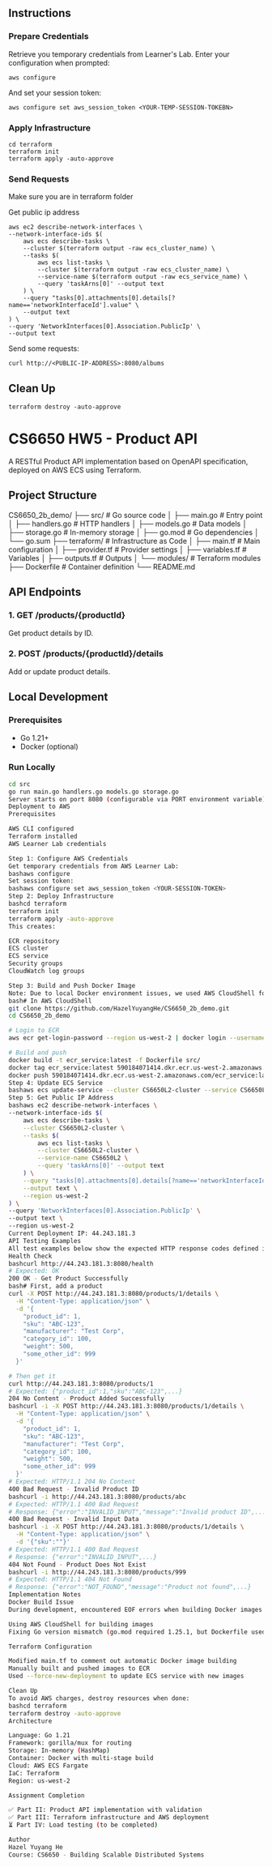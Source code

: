 ## Instructions

### Prepare Credentials

Retrieve you temporary credentials from Learner's Lab.
Enter your configuration when prompted:
```
aws configure
```

And set your session token:
```
aws configure set aws_session_token <YOUR-TEMP-SESSION-TOKEBN>
```

### Apply Infrastructure
```
cd terraform
terraform init
terraform apply -auto-approve
```

### Send Requests
Make sure you are in terraform folder

Get public ip address
```
aws ec2 describe-network-interfaces \
--network-interface-ids $(
    aws ecs describe-tasks \
    --cluster $(terraform output -raw ecs_cluster_name) \
    --tasks $(
        aws ecs list-tasks \
        --cluster $(terraform output -raw ecs_cluster_name) \
        --service-name $(terraform output -raw ecs_service_name) \
        --query 'taskArns[0]' --output text
    ) \
    --query "tasks[0].attachments[0].details[?name=='networkInterfaceId'].value" \
    --output text
) \
--query 'NetworkInterfaces[0].Association.PublicIp' \
--output text
```

Send some requests:
```
curl http://<PUBLIC-IP-ADDRESS>:8080/albums
```

## Clean Up
```
terraform destroy -auto-approve
```

# CS6650 HW5 - Product API

A RESTful Product API implementation based on OpenAPI specification, deployed on AWS ECS using Terraform.

## Project Structure

CS6650_2b_demo/
├── src/                    # Go source code
│   ├── main.go            # Entry point
│   ├── handlers.go        # HTTP handlers
│   ├── models.go          # Data models
│   ├── storage.go         # In-memory storage
│   ├── go.mod             # Go dependencies
│   └── go.sum
├── terraform/             # Infrastructure as Code
│   ├── main.tf           # Main configuration
│   ├── provider.tf       # Provider settings
│   ├── variables.tf      # Variables
│   ├── outputs.tf        # Outputs
│   └── modules/          # Terraform modules
├── Dockerfile            # Container definition
└── README.md

## API Endpoints

### 1. GET /products/{productId}
Get product details by ID.

### 2. POST /products/{productId}/details
Add or update product details.

## Local Development

### Prerequisites
- Go 1.21+
- Docker (optional)

### Run Locally
```bash
cd src
go run main.go handlers.go models.go storage.go
Server starts on port 8080 (configurable via PORT environment variable).
Deployment to AWS
Prerequisites

AWS CLI configured
Terraform installed
AWS Learner Lab credentials

Step 1: Configure AWS Credentials
Get temporary credentials from AWS Learner Lab:
bashaws configure
Set session token:
bashaws configure set aws_session_token <YOUR-SESSION-TOKEN>
Step 2: Deploy Infrastructure
bashcd terraform
terraform init
terraform apply -auto-approve
This creates:

ECR repository
ECS cluster
ECS service
Security groups
CloudWatch log groups

Step 3: Build and Push Docker Image
Note: Due to local Docker environment issues, we used AWS CloudShell for building:
bash# In AWS CloudShell
git clone https://github.com/HazelYuyangHe/CS6650_2b_demo.git
cd CS6650_2b_demo

# Login to ECR
aws ecr get-login-password --region us-west-2 | docker login --username AWS --password-stdin 590184071414.dkr.ecr.us-west-2.amazonaws.com

# Build and push
docker build -t ecr_service:latest -f Dockerfile src/
docker tag ecr_service:latest 590184071414.dkr.ecr.us-west-2.amazonaws.com/ecr_service:latest
docker push 590184071414.dkr.ecr.us-west-2.amazonaws.com/ecr_service:latest
Step 4: Update ECS Service
bashaws ecs update-service --cluster CS6650L2-cluster --service CS6650L2 --force-new-deployment --region us-west-2
Step 5: Get Public IP Address
bashaws ec2 describe-network-interfaces \
--network-interface-ids $(
    aws ecs describe-tasks \
    --cluster CS6650L2-cluster \
    --tasks $(
        aws ecs list-tasks \
        --cluster CS6650L2-cluster \
        --service-name CS6650L2 \
        --query 'taskArns[0]' --output text
    ) \
    --query "tasks[0].attachments[0].details[?name=='networkInterfaceId'].value" \
    --output text \
    --region us-west-2
) \
--query 'NetworkInterfaces[0].Association.PublicIp' \
--output text \
--region us-west-2
Current Deployment IP: 44.243.181.3
API Testing Examples
All test examples below show the expected HTTP response codes defined in the OpenAPI specification.
Health Check
bashcurl http://44.243.181.3:8080/health
# Expected: OK
200 OK - Get Product Successfully
bash# First, add a product
curl -X POST http://44.243.181.3:8080/products/1/details \
  -H "Content-Type: application/json" \
  -d '{
    "product_id": 1,
    "sku": "ABC-123",
    "manufacturer": "Test Corp",
    "category_id": 100,
    "weight": 500,
    "some_other_id": 999
  }'

# Then get it
curl http://44.243.181.3:8080/products/1
# Expected: {"product_id":1,"sku":"ABC-123",...}
204 No Content - Product Added Successfully
bashcurl -i -X POST http://44.243.181.3:8080/products/1/details \
  -H "Content-Type: application/json" \
  -d '{
    "product_id": 1,
    "sku": "ABC-123",
    "manufacturer": "Test Corp",
    "category_id": 100,
    "weight": 500,
    "some_other_id": 999
  }'
# Expected: HTTP/1.1 204 No Content
400 Bad Request - Invalid Product ID
bashcurl -i http://44.243.181.3:8080/products/abc
# Expected: HTTP/1.1 400 Bad Request
# Response: {"error":"INVALID_INPUT","message":"Invalid product ID",...}
400 Bad Request - Invalid Input Data
bashcurl -i -X POST http://44.243.181.3:8080/products/1/details \
  -H "Content-Type: application/json" \
  -d '{"sku":""}'
# Expected: HTTP/1.1 400 Bad Request
# Response: {"error":"INVALID_INPUT",...}
404 Not Found - Product Does Not Exist
bashcurl -i http://44.243.181.3:8080/products/999
# Expected: HTTP/1.1 404 Not Found
# Response: {"error":"NOT_FOUND","message":"Product not found",...}
Implementation Notes
Docker Build Issue
During development, encountered EOF errors when building Docker images locally. This was resolved by:

Using AWS CloudShell for building images
Fixing Go version mismatch (go.mod required 1.25.1, but Dockerfile used 1.21)

Terraform Configuration

Modified main.tf to comment out automatic Docker image building
Manually built and pushed images to ECR
Used --force-new-deployment to update ECS service with new images

Clean Up
To avoid AWS charges, destroy resources when done:
bashcd terraform
terraform destroy -auto-approve
Architecture

Language: Go 1.21
Framework: gorilla/mux for routing
Storage: In-memory (HashMap)
Container: Docker with multi-stage build
Cloud: AWS ECS Fargate
IaC: Terraform
Region: us-west-2

Assignment Completion

✅ Part II: Product API implementation with validation
✅ Part III: Terraform infrastructure and AWS deployment
⏳ Part IV: Load testing (to be completed)

Author
Hazel Yuyang He
Course: CS6650 - Building Scalable Distributed Systems